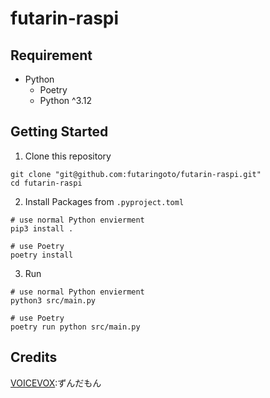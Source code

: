 # futarin-raspi

## Requirement

- Python
    - Poetry
    - Python ^3.12


## Getting Started

1. Clone this repository

```shell
git clone "git@github.com:futaringoto/futarin-raspi.git" 
cd futarin-raspi
```

2. Install Packages from `.pyproject.toml`

```shell
# use normal Python envierment
pip3 install .

# use Poetry
poetry install
```

3. Run

```shell
# use normal Python envierment
python3 src/main.py

# use Poetry
poetry run python src/main.py
```


## Credits

[VOICEVOX](https://voicevox.hiroshiba.jp/):ずんだもん
